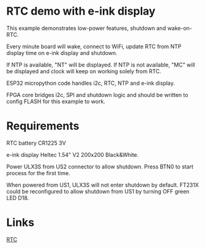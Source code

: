 # RTC demo with e-ink display

This example demonstrates low-power features, shutdown and wake-on-RTC.

Every minute board will wake, connect to WiFi, update RTC from NTP 
display time on e-ink display and shutdown.

If NTP is available, "NT" will be displayed.
If NTP is not available, "MC" will be displayed
and clock will keep on working solely from RTC.

ESP32 micropython code handles i2c, RTC, NTP and e-ink display.

FPGA core bridges i2c, SPI and shutdown logic and
should be written to config FLASH for this example to work.

# Requirements

RTC battery CR1225 3V

e-ink display Heltec 1.54" V2 200x200 Black&White.

Power ULX3S from US2 connector to allow shutdown.
Press BTN0 to start process for the first time.

When powered from US1, ULX3S will not enter shutdown by default.
FT231X could be reconfigured to allow shutdown from US1 by
turning OFF green LED D18.

# Links

[RTC](https://github.com/mattytrentini/micropython-mcp7940)
